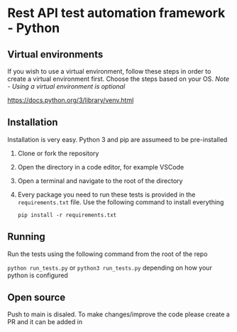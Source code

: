 # Rest API test automation framework - Python

## Virtual environments

If you wish to use a virtual environment, follow these steps in order to create a virtual environment first. Choose the steps based on your OS.
_Note_ _-_ _Using a virtual environment is optional_

https://docs.python.org/3/library/venv.html

## Installation
Installation is very easy. Python 3 and pip are assumeed to be pre-installed

1. Clone or fork the repository
2. Open the directory in a code editor, for example VSCode
3. Open a terminal and navigate to the root of the directory
4. Every package you need to run these tests is provided in the `requirements.txt` file. Use the following command to install everything

   `pip install -r requirements.txt`

## Running

Run the tests using the following command from the root of the repo

`python run_tests.py` or `python3 run_tests.py` depending on how your python is configured

## Open source

Push to main is disaled. To make changes/improve the code please create a PR and it can be added in
